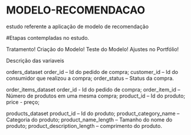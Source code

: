 # MODELO-RECOMENDACAO
estudo referente a aplicação de modelo de recomendação


#Etapas contempladas no estudo.

Tratamento!
  Criação do Modelo!
  Teste do Modelo!
  Ajustes no Portfólio!



Descrição das variaveis

orders_dataset
  order_id – Id do pedido de compra;
  customer_id – Id do consumidor que realizou a compra;
  order_status – Status da compra.

order_items_dataset
	order_id - Id do pedido de compra;
	order_item_id – Número de produtos em uma mesma compra;
	product_id – Id do produto;
	price - preço;
  
 products_dataset
  product_id – Id do produto;
  product_category_name – Categoria do produto;
  product_name_length – Tamanho do nome do produto;
  product_description_length – comprimento do produto.
	







